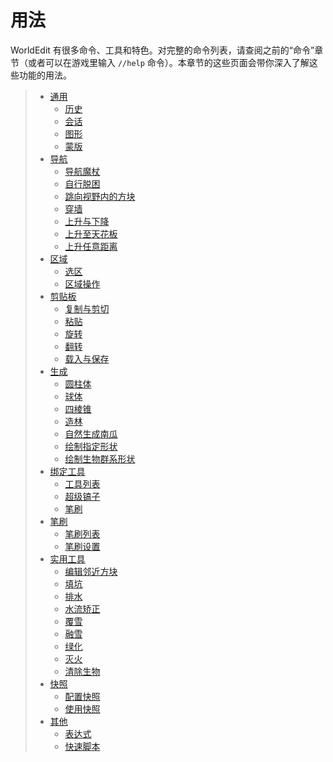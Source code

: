 # 用法

WorldEdit 有很多命令、工具和特色。对完整的命令列表，请查阅之前的“命令”章节（或者可以在游戏里输入 `//help` 命令）。本章节的这些页面会带你深入了解这些功能的用法。

> * [通用](usage.general.main.md)
>   * [历史](usage.general.history.md)
>   * [会话](usage.general.sessions.md)
>   * [图形](usage.general.patterns.md)
>   * [蒙版](usage.general.masks.md)
> * [导航](usage.navigation.md)
>   * [导航魔杖](usage.navigation.md#导航魔杖)
>   * [自行脱困](usage.navigation.md#自行脱困)
>   * [跳向视野内的方块](usage.navigation.md#跳向视野内的方块)
>   * [穿墙](usage.navigation.md#穿墙)
>   * [上升与下降](usage.navigation.md#上升与下降)
>   * [上升至天花板](usage.navigation.md#上升至天花板)
>   * [上升任意距离](usage.navigation.md#上升任意距离)
> * [区域](usage.regions.main.md)
>    * [选区](usage.regions.selection.md)
>    * [区域操作](usage.regions.region-operations.md)
> * [剪贴板](usage.clipboard.md)
>    * [复制与剪切](usage.clipboard.md#复制与剪切)
>    * [粘贴](usage.clipboard.md#粘贴)
>    * [旋转](usage.clipboard.md#旋转)
>    * [翻转](usage.clipboard.md#翻转)
>    * [载入与保存](usage.clipboard.md#载入与保存)
> * [生成](usage.generation.md)
>    * [圆柱体](usage.generation.md#圆柱体)
>    * [球体](usage.generation.md#球体)
>    * [四棱锥](usage.generation.md#四棱锥金字塔)
>    * [造林](usage.generation.md#造林)
>    * [自然生成南瓜](usage.generation.md#自然生成南瓜)
>    * [绘制指定形状](usage.generation.md#绘制指定形状)
>    * [绘制生物群系形状](usage.generation.md#绘制生物群系形状)
> * [绑定工具](usage.tools.md)
>    * [工具列表](usage.tools.md#工具列表)
>    * [超级镐子](usage.tools.md#超级镐子)
>    * [笔刷](usage.tools.md#笔刷)
> * [笔刷](usage.brushes.md)
>   * [笔刷列表](usage.brushes.md#笔刷列表)
>   * [笔刷设置](usage.brushes.md#笔刷设置)
> * [实用工具](usage.utilities.md)
>    * [编辑邻近方块](usage.utilities.md#编辑邻近方块)
>    * [填坑](usage.utilities.md#填坑)
>    * [排水](usage.utilities.md#排水)
>    * [水流矫正](usage.utilities.md#水流矫正)
>    * [覆雪](usage.utilities.md#模拟降雪)
>    * [融雪](usage.utilities.md#覆雪)
>    * [绿化](usage.utilities.md#绿化)
>    * [灭火](usage.utilities.md#灭火)
>    * [清除生物](usage.utilities.md#清除生物)
> * [快照](usage.snapshots.md)
>    * [配置快照](usage.snapshots.md#配置快照)
>    * [使用快照](usage.snapshots.md#使用快照)
> * [其他](usage.other.main.md)
>    * [表达式](usage.other.expression-syntax.md)
>    * [快速脚本](usage.other.craftscripts.md)